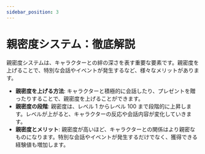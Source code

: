 ```yaml
---
sidebar_position: 3
---
```


# 親密度システム：徹底解説

親密度システムは、キャラクターとの絆の深さを表す重要な要素です。親密度を上げることで、特別な会話やイベントが発生するなど、様々なメリットがあります。

- **親密度を上げる方法**: キャラクターと積極的に会話したり、プレゼントを贈ったりすることで、親密度を上げることができます。
- **親密度の段階**: 親密度は、レベル 1 からレベル 100 まで段階的に上昇します。レベルが上がると、キャラクターの反応や会話内容が変化していきます。
- **親密度とメリット**: 親密度が高いほど、キャラクターとの関係はより親密なものになります。特別な会話やイベントが発生するだけでなく、獲得できる経験値も増加します。
